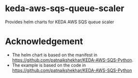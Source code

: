 # keda-aws-sqs-queue-scaler

Provides helm charts for KEDA AWS SQS queue scaler

# Acknowledgement

* The helm chart is based on the manifest in https://github.com/patnaikshekhar/KEDA-AWS-SQS-Python. 
* The example is based on the code in https://github.com/patnaikshekhar/KEDA-AWS-SQS-Python